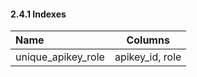 #### 2.4.1 Indexes

| Name               |     Columns     |
|:-------------------|:---------------:|
| unique_apikey_role | apikey_id, role |